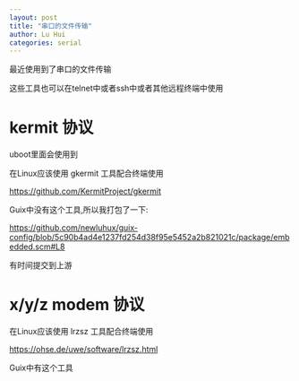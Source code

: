 ```yaml
---
layout: post
title: "串口的文件传输"
author: Lu Hui
categories: serial
---
```


最近使用到了串口的文件传输

这些工具也可以在telnet中或者ssh中或者其他远程终端中使用

# kermit 协议

uboot里面会使用到

在Linux应该使用 gkermit 工具配合终端使用

https://github.com/KermitProject/gkermit

Guix中没有这个工具,所以我打包了一下:

https://github.com/newluhux/guix-config/blob/5c90b4ad4e1237fd254d38f95e5452a2b821021c/package/embedded.scm#L8

有时间提交到上游

# x/y/z modem 协议

在Linux应该使用 lrzsz 工具配合终端使用

https://ohse.de/uwe/software/lrzsz.html

Guix中有这个工具
